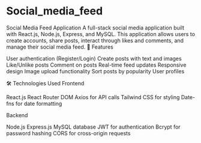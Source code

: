 # Social_media_feed
Social Media Feed Application
A full-stack social media application built with React.js, Node.js, Express, and MySQL. This application allows users to create accounts, share posts, interact through likes and comments, and manage their social media feed.
🚀 Features

User authentication (Register/Login)
Create posts with text and images
Like/Unlike posts
Comment on posts
Real-time feed updates
Responsive design
Image upload functionality
Sort posts by popularity
User profiles

🛠️ Technologies Used
Frontend

React.js
React Router DOM
Axios for API calls
Tailwind CSS for styling
Date-fns for date formatting

Backend

Node.js
Express.js
MySQL database
JWT for authentication
Bcrypt for password hashing
CORS for cross-origin requests
